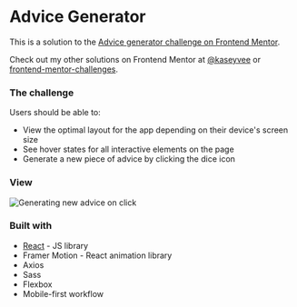 # Advice Generator

This is a solution to the [Advice generator challenge on Frontend Mentor](https://www.frontendmentor.io/challenges/advice-generator-app-QdUG-13db).

Check out my other solutions on Frontend Mentor at [@kaseyvee](https://www.frontendmentor.io/profile/kaseyvee) or [frontend-mentor-challenges](https://github.com/kaseyvee/frontend-mentor-challenges).

### The challenge

Users should be able to:

- View the optimal layout for the app depending on their device's screen size
- See hover states for all interactive elements on the page
- Generate a new piece of advice by clicking the dice icon

### View

![Generating new advice on click](https://i.imgur.com/9ZC7dC8.gif)

### Built with

- [React](https://reactjs.org/) - JS library
- Framer Motion - React animation library
- Axios
- Sass
- Flexbox
- Mobile-first workflow

